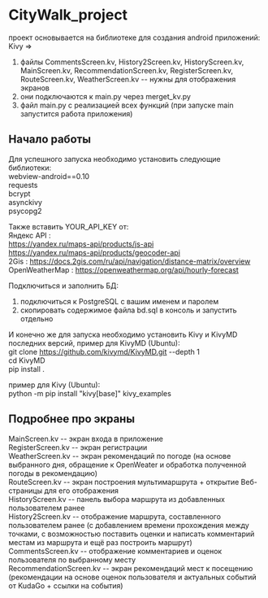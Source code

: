 # CityWalk_project

проект основывается на библиотеке для создания android приложений: Kivy =>
1. файлы CommentsScreen.kv, History2Screen.kv, HistoryScreen.kv, MainScreen.kv, RecommendationScreen.kv, RegisterScreen.kv, RouteScreen.kv, WeatherScreen.kv -- нужны для отображения экранов
2. они подключаются к main.py через merget_kv.py
3. файл main.py с реализацией всех функций (при запуске main запустится работа приложения)

## Начало работы

Для успешного запуска необходимо установить следующие библиотеки: \
webview-android==0.10 \
requests \
bcrypt \
asynckivy \
psycopg2 

Также вставить YOUR_API_KEY от: \
Яндекс API : \
https://yandex.ru/maps-api/products/js-api \
https://yandex.ru/maps-api/products/geocoder-api \
2Gis : https://docs.2gis.com/ru/api/navigation/distance-matrix/overview \
OpenWeatherMap : https://openweathermap.org/api/hourly-forecast 

Подключиться и заполнить БД: 
1. подключиться к PostgreSQL с вашим именем и паролем 
2. скопировать содержимое файла bd.sql в консоль и запустить отдельно 

И конечно же для запуска необходимо установить Kivy и KivyMD последних версий, пример для KivyMD (Ubuntu): \
git clone https://github.com/kivymd/KivyMD.git --depth 1 \
cd KivyMD \
pip install . 

пример для Kivy (Ubuntu): \
python -m pip install "kivy[base]" kivy_examples


## Подробнее про экраны
MainScreen.kv -- экран входа в приложение \
RegisterScreen.kv -- экран регистрации \
WeatherScreen.kv -- экран рекомендаций по погоде (на основе выбранного дня, обращение к OpenWeater и обработка полученной погоды в рекомендацию) \
RouteScreen.kv -- экран построения мультимаршрута + открытие Веб-страницы для его отображения \
HistoryScreen.kv -- панель выбора маршрута из добавленных пользователем ранее \
History2Screen.kv -- отображение маршрута, составленного пользователем ранее (с добавлением времени прохождения между точками, с возможностью поставить оценки и написать комментарий местам из маршрута и ещё раз построить маршрут) \
CommentsScreen.kv -- отображение комментариев и оценок пользователя по выбранному месту \
RecommendationScreen.kv -- экран рекомендаций мест к посещению (рекомендации на основе оценок пользователя и актуальных событий от KudaGo + ссылки на события) 
